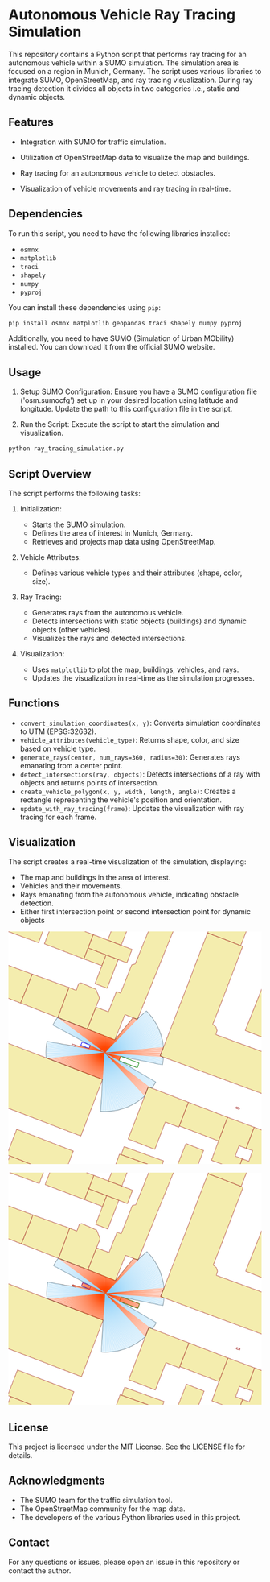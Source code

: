 # Autonomous Vehicle Ray Tracing Simulation
This repository contains a Python script that performs ray tracing for an autonomous vehicle within a SUMO simulation. The simulation area is focused on a region in Munich, Germany. The script uses various libraries to integrate SUMO, OpenStreetMap, and ray tracing visualization. During ray tracing detection it divides all objects in two categories i.e., static and dynamic objects.

## Features

- Integration with SUMO for traffic simulation.

- Utilization of OpenStreetMap data to visualize the map and buildings.

- Ray tracing for an autonomous vehicle to detect obstacles.

- Visualization of vehicle movements and ray tracing in real-time.

## Dependencies

To run this script, you need to have the following libraries installed:

- `osmnx`
- `matplotlib`
- `traci`
- `shapely`
- `numpy`
- `pyproj`

You can install these dependencies using `pip`:

```sh
pip install osmnx matplotlib geopandas traci shapely numpy pyproj
```
Additionally, you need to have SUMO (Simulation of Urban MObility) installed. You can download it from the official SUMO website.

## Usage

1. Setup SUMO Configuration: Ensure you have a SUMO configuration file ('osm.sumocfg') set up in your desired location using latitude and longitude. Update the path to this configuration file in the script.

2. Run the Script: Execute the script to start the simulation and visualization.

```sh
python ray_tracing_simulation.py
```
## Script Overview

The script performs the following tasks:
1. Initialization:

   -  Starts the SUMO simulation.
   -  Defines the area of interest in Munich, Germany.
   -  Retrieves and projects map data using OpenStreetMap.
    
2. Vehicle Attributes:

   -  Defines various vehicle types and their attributes (shape, color, size).

3. Ray Tracing:

   -  Generates rays from the autonomous vehicle.
   -  Detects intersections with static objects (buildings) and dynamic objects (other vehicles).
   -  Visualizes the rays and detected intersections.

4. Visualization:

   -  Uses `matplotlib` to plot the map, buildings, vehicles, and rays.
   -  Updates the visualization in real-time as the simulation progresses.

## Functions

 - `convert_simulation_coordinates(x, y)`: Converts simulation coordinates to UTM (EPSG:32632).
 - `vehicle_attributes(vehicle_type)`: Returns shape, color, and size based on vehicle type.
 - `generate_rays(center, num_rays=360, radius=30)`: Generates rays emanating from a center point.
 - `detect_intersections(ray, objects)`: Detects intersections of a ray with objects and returns points of intersection.
 - `create_vehicle_polygon(x, y, width, length, angle)`: Creates a rectangle representing the vehicle's position and orientation.
 - `update_with_ray_tracing(frame)`: Updates the visualization with ray tracing for each frame.
   
## Visualization

The script creates a real-time visualization of the simulation, displaying:

 - The map and buildings in the area of interest.
 - Vehicles and their movements.
 - Rays emanating from the autonomous vehicle, indicating obstacle detection.
 - Either first intersection point or second intersection point for dynamic objects
   
![Visualization with first intersection](https://github.com/Soumya1496/AV-Perception-modelling-using-SUMO-Python/blob/main/frame_0187.png)

![Visualization with second intersection](https://github.com/Soumya1496/AV-Perception-modelling-using-SUMO-Python/blob/main/frame1_0187.png)

## License

This project is licensed under the MIT License. See the LICENSE file for details.

## Acknowledgments

 - The SUMO team for the traffic simulation tool.
 - The OpenStreetMap community for the map data.
 - The developers of the various Python libraries used in this project.

## Contact

For any questions or issues, please open an issue in this repository or contact the author.





